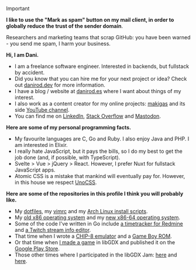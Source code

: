 > [!IMPORTANT]
> **I like to use the "Mark as spam" button on my mail client, in order to globally reduce the trust of the sender domain**.
> 
> Researchers and marketing teams that scrap GitHub: you have been warned - you send me spam, I harm your business.

**Hi, I am Dani.**
* I am a freelance software engineer. Interested in backends, but fullstack by accident.
* Did you know that you can hire me for your next project or idea? Check out [danirod.dev][ddev] for more information.
* I have a blog / website at [danirod.es][danirod] where I want about things of my interest.
* I also work as a content creator for my online projects: [makigas][makigas] and its side [YouTube channel][makigasyt].
* You can find me on [LinkedIn][linkedin], [Stack Overflow][stackoverflow] and [Mastodon][mastodon].

**Here are some of my personal programming facts.**
* My favourite languages are C, Go and Ruby. I also enjoy Java and PHP. I am interested in Elixir.
* I really hate JavaScript, but it pays the bills, so I do my best to get the job done (and, if possible, with TypeScript).
* Svelte > Vue > jQuery > React. However, I prefer Nuxt for fullstack JavaScript apps.
* Atomic CSS is a mistake that mankind will eventually pay for. However, in this house we respect [UnoCSS].

**Here are some of the repositories in this profile I think you will probably like.**
* My [dotfiles][dotfiles], my [vimrc][vimrc] and my [Arch Linux install scripts][archinstall].
* My [old x86 operating system][nativeos] and my [new x86-64 operating system][nuts].
* Some of the code I've written in Go include [a timetracker for Redmine][redtime] and [a Twitch stream info editor][streamtitle].
* That time when I wrote a [CHIP-8 emulator][chip8] and a [Game Boy ROM][minesweeper].
* Or that time when [I made a game][rectball] in libGDX and published it on the [Google Play Store][rbplay].
* Those other times where I participated in the libGDX Jam: [here][signal] and [here][axolotl].

[archinstall]: https://github.com/danirod/arch-install
[axolotl]: https://github.com/danirod/meandmyaxolotl
[chip8]: https://github.com/danirod/chip8
[danirod]: https://danirod.es
[ddev]: https://danirod.dev
[dotfiles]: https://github.com/danirod/dotfiles
[linkedin]: https://linkedin.com/in/danirod
[makigas]: https://www.makigas.es
[makigasyt]: https://youtube.com/@makigas
[mastodon]: https://fosstodon.org/@danirod
[minesweeper]: https://github.com/danirod-live/minesweeper-gb
[nativeos]: https://github.com/danirod/nativeos
[nuts]: https://github.com/danirod/nuts
[rbplay]: https://play.google.com/store/apps/details?id=es.danirod.rectball.android
[rectball]: https://github.com/danirod/rectball
[redtime]: https://github.com/danirod/redtime
[signal]: https://github.com/danirod/thesignal
[stackoverflow]: https://stackoverflow.com/users/2033517/danirod
[streamtitle]: https://github.com/danirod/streamtitle
[unocss]: http://unocss.dev/
[vimrc]: https://github.com/danirod/vimrc
